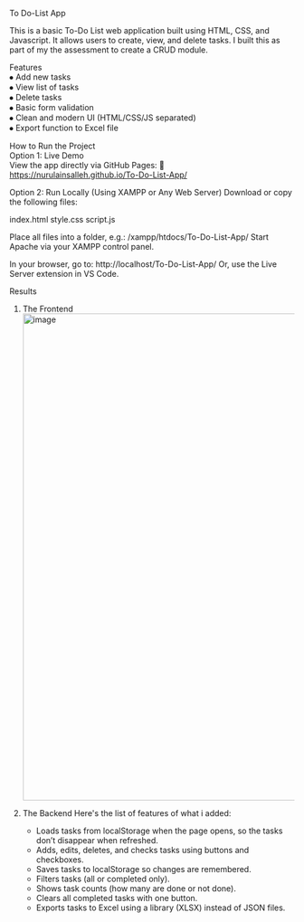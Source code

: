 To Do-List App

This is a basic To-Do List web application built using HTML, CSS, and Javascript. It allows users to create, view, and delete tasks. I built this as part of my the assessment to create a CRUD module.

Features
<br> ⦁	Add new tasks
<br>  ⦁	View list of tasks
<br> ⦁	Delete tasks
<br> ⦁	Basic form validation
<br> ⦁	Clean and modern UI (HTML/CSS/JS separated)
<br> ⦁	Export function to Excel file

How to Run the Project
<br> Option 1: Live Demo
<br> View the app directly via GitHub Pages:
🔗 https://nurulainsalleh.github.io/To-Do-List-App/

Option 2: Run Locally (Using XAMPP or Any Web Server)
Download or copy the following files:

index.html
style.css
script.js

Place all files into a folder, e.g.:
/xampp/htdocs/To-Do-List-App/
Start Apache via your XAMPP control panel.

In your browser, go to:
http://localhost/To-Do-List-App/
Or, use the Live Server extension in VS Code.



Results
1. The Frontend
   <img width="1916" height="861" alt="image" src="https://github.com/user-attachments/assets/8e077db9-58be-4e06-b20f-18c52a4275b7" />

2. The Backend
   Here's the list of features of what i added:
   - Loads tasks from localStorage when the page opens, so the tasks don’t disappear when refreshed.
   - Adds, edits, deletes, and checks tasks using buttons and checkboxes.
   - Saves tasks to localStorage so changes are remembered.
   - Filters tasks (all or completed only).
   - Shows task counts (how many are done or not done).
   - Clears all completed tasks with one button.
   - Exports tasks to Excel using a library (XLSX) instead of JSON files.

